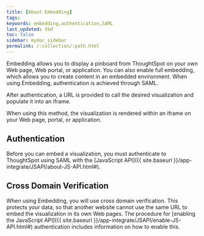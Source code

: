 ```yaml
---
title: [About Embedding]
tags:
keywords: embedding,authentication,SAML
last_updated: tbd
toc: false
sidebar: mydoc_sidebar
permalink: /:collection/:path.html
---
```

Embedding allows you to display a pinboard from ThoughtSpot on your own Web page, Web portal, or application. You can also enable full embedding, which allows you to create content in an embedded environment. When using Embedding, authentication is achieved through SAML.

After authentication, a URL is provided to call the desired visualization and populate it into an iframe.

When using this method, the visualization is rendered within an iframe on your Web page, portal, or application.

## Authentication

Before you can embed a visualization, you must authenticate to ThoughtSpot using SAML with the [JavaScript API]({{ site.baseurl }}/app-integrate/JSAPI/about-JS-API.html#).

## Cross Domain Verification

When using Embedding, you will use cross domain verification. This protects your data, so that another website cannot use the same URL to embed the visualization in its own Web pages. The procedure for [enabling the JavaScript API]({{ site.baseurl }}/app-integrate/JSAPI/enable-JS-API.html#) authentication includes information on how to enable this.
